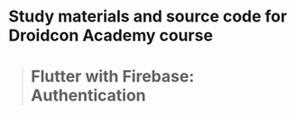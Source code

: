 # Study materials and source code for **Droidcon Academy** course 
> # Flutter with Firebase: Authentication 
